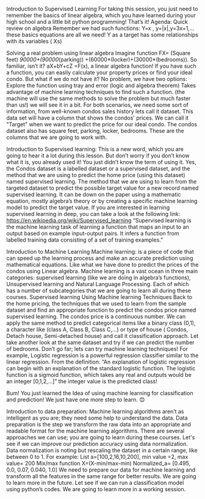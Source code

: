 Introduction to Supervised Learning
For taking this session, you just need to remember the basics of linear algebra, which you have learned during your high school and a little bit python programming! That’s it!
Agenda: 
Quick review on algebra
Remember we had such functions:
Y=x , y=|x|,y=3x+1,… these basics equations are all we need! Y as a target has some relationships with its variables ( Xs)

Solving a real problem using linear algebra
Imagine function FX= (Square feet) *90000+(90000*(parking)) +(60000*(locker)+(30000*(bedrooms)). So familiar, isn’t it? aX+bY+cZ =F(x), a linear algebra function!
If you have such a function, you can easily calculate your property prices or find your ideal condo.
But what if we do not have it? No problem, we have two options:
Explore the function using tray and error (logic and algebra theorem)
Takes advantage of machine learning techniques to find such a function. (the machine will use the same methods to solve the problem but much faster than us!) we will see it in a bit.
For both scenarios, we need some sort of information, from well-known condos sales history lets call it dataset. This data set will have a column that shows the condos' prices. We can call it "Target" when we want to predict the price for our ideal condo.
The condos dataset also has square feet, parking, locker, bedrooms. These are the columns that we are going to work with. 

 


Introduction to Supervised learning: 
This is a new word, which you are going to hear it a lot during this lesson. But don’t worry if you don’t know what it is, you already used it! You just didn’t know the term of using it. Yes, the Condos dataset is a labelled dataset or a supervised dataset, and the method that we are using to predict the home price (using this dataset) named supervised learning.
The method that we are using to learn from the targeted dataset to predict the possible target value for a new record named supervised learning. It can be down on the paper using a mathematic equation, mostly algebra’s theory or by creating a specific machine learning model to predict the target value.
If you are interested in learning supervised learning in deep, you can take a look at the following link:
https://en.wikipedia.org/wiki/Supervised_learning
“Supervised learning is the machine learning task of learning a function that maps an input to an output based on example input-output pairs. It infers a function from labelled training data consisting of a set of training examples.” 

Introduction to Machine Learning
Machine learning: is a piece of code that can speed up the learning process and make an accurate prediction using mathematical equations. Like what we have done to predict the prices of the condos using Linear algebra.
Machine learning is a vast ocean in three main categories: supervised learning (like we are doing in algebra’s functions), Unsupervised learning and Natural Language Processing. Each of which has a number of subcategories that we are going to learn all during these courses.
Supervised learning Using Machine learning Techniques 
Back to the home pricing, the techniques that we used to learn from the sample dataset and find an appropriate function to predict the condos price named supervised learning.
The condos price is a continuous number. We can apply the same method to predict categorical items like a binary class (0,1), a character like (class A, Class B, Class C,…) or type of house ( Condos, Detach house, Semi-detached house) and call it classification approach.
Let take another look at the same dataset and try if we can predict the number of bedrooms. Don’t go far; lets can try machine learning techniques! For example, Logistic regression is a powerful regression classifier similar to the linear regression.
From the definition: “An explanation of logistic regression can begin with an explanation of the standard logistic function. The logistic function is a sigmoid function, which takes any real and outputs would be an integer [0,1,2,…]” the integer value is the predicted class!
 

Bum! You just learned the Idea of using machine learning for classification and prediction! We just have one more step to learn. 😊

Introduction to data preparation: 
Machine learning algorithms aren’t as intelligent as you are; they need some help to understand the data. Data preparation is the step we transform the raw data into an appropriate and readable format for the machine learning algorithms.
There are several approaches we can use; you are going to learn during these courses.
Let's see if we can improve our prediction accuracy using data normalization. Data normalization is noting but rescaling the dataset in a certain range, like between 0 to 1. For example:
List a=[100,2,16,10,200], min value =2, max value= 200
Mix/max function X=(X-min/max-min)
Normalized_a= [0.495, 0.0, 0.07, 0.040, 1.0]
We need to prepare our data for machine learning and transform all the features in the same range for better results. We are going to learn more in the future.
Let see if we can run a classification model using python’s codes. We are going to learn more in a working session. 

